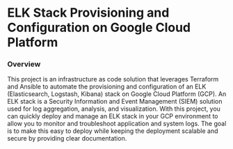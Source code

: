# ELK Stack Provisioning and Configuration on Google Cloud Platform

### Overview

This project is an infrastructure as code solution that leverages Terraform and Ansible to automate the provisioning and configuration of an ELK (Elasticsearch, Logstash, Kibana) stack on Google Cloud Platform (GCP). An ELK stack is a Security Information and Event Management (SIEM) solution used for log aggregation, analysis, and visualization. With this project, you can quickly deploy and manage an ELK stack in your GCP environment to allow you to monitor and troubleshoot application and system logs. The goal is to make this easy to deploy while keeping the deployment scalable and secure by providing clear documentation. 

